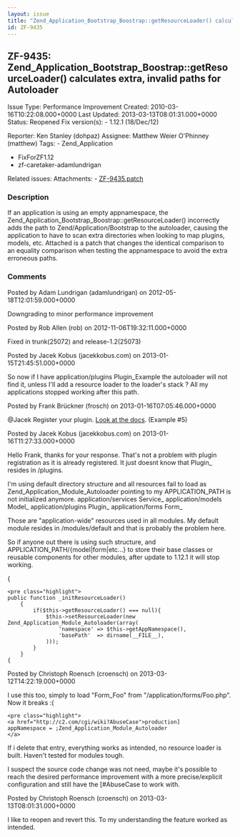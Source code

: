 ```yaml
---
layout: issue
title: "Zend_Application_Bootstrap_Boostrap::getResourceLoader() calculates extra, invalid paths for Autoloader"
id: ZF-9435
---
```


ZF-9435: Zend\_Application\_Bootstrap\_Boostrap::getResourceLoader() calculates extra, invalid paths for Autoloader
-------------------------------------------------------------------------------------------------------------------

 Issue Type: Performance Improvement Created: 2010-03-16T10:22:08.000+0000 Last Updated: 2013-03-13T08:01:31.000+0000 Status: Reopened Fix version(s): - 1.12.1 (18/Dec/12)
 
 Reporter:  Ken Stanley (dohpaz)  Assignee:  Matthew Weier O'Phinney (matthew)  Tags: - Zend\_Application
- FixForZF1.12
- zf-caretaker-adamlundrigan
 
 Related issues: 
 Attachments: - [ZF-9435.patch](/issues/secure/attachment/12904/ZF-9435.patch)
 
### Description

If an application is using an empty appnamespace, the Zend\_Application\_Bootstrap\_Boostrap::getResourceLoader() incorrectly adds the path to Zend/Application/Bootstrap to the autoloader, causing the application to have to scan extra directories when looking to map plugins, models, etc. Attached is a patch that changes the identical comparison to an equality comparison when testing the appnamespace to avoid the extra erroneous paths.

 

 

### Comments

Posted by Adam Lundrigan (adamlundrigan) on 2012-05-18T12:01:59.000+0000

Downgrading to minor performance improvement

 

 

Posted by Rob Allen (rob) on 2012-11-06T19:32:11.000+0000

Fixed in trunk(25072) and release-1.2(25073)

 

 

Posted by Jacek Kobus (jacekkobus.com) on 2013-01-15T21:45:51.000+0000

So now if I have application/plugins Plugin\_Example the autoloader will not find it, unless I'll add a resource loader to the loader's stack ? All my applications stopped working after this path.

 

 

Posted by Frank Brückner (frosch) on 2013-01-16T07:05:46.000+0000

@Jacek Register your plugin. [Look at the docs](http://framework.zend.com/manual/1.12/en/zend.application.available-resources.html#zend.application.available-resources.frontcontroller). (Example #5)

 

 

Posted by Jacek Kobus (jacekkobus.com) on 2013-01-16T11:27:33.000+0000

Hello Frank, thanks for your response. That's not a problem with plugin registration as it is already registered. It just doesnt know that Plugin\_ resides in /plugins.

I'm using default directory structure and all resources fail to load as Zend\_Application\_Module\_Autoloader pointing to my APPLICATION\_PATH is not initialized anymore. application/services Service\_ application/models Model\_ application/plugins Plugin\_ application/forms Form\_

Those are "application-wide" resources used in all modules. My default module resides in /modules/default and that is probably the problem here.

So if anyone out there is using such structure, and APPLICATION\_PATH/{model|form|etc...} to store their base classes or reusable components for other modules, after update to 1.12.1 it will stop working.

{

 
    <pre class="highlight">
    public function _initResourceLoader()
        {
            if($this->getResourceLoader() === null){
                $this->setResourceLoader(new Zend_Application_Module_Autoloader(array(
                    'namespace' => $this->getAppNamespace(),
                    'basePath'  => dirname(__FILE__),
                )));
            }
        }
    {

 

 

Posted by Christoph Roensch (croensch) on 2013-03-12T14:22:19.000+0000

I use this too, simply to load "Form\_Foo" from "/application/forms/Foo.php". Now it breaks :(

 
    <pre class="highlight">
    <a href="http://c2.com/cgi/wiki?AbuseCase">production]
    appNamespace = ;Zend_Application_Module_Autoloader
    </a>

If i delete that entry, everything works as intended, no resource loader is built. Haven't tested for modules tough.

I suspect the source code change was not need, maybe it's possible to reach the desired performance improvement with a more precise/explicit configuration and still have the [#AbuseCase to work with.

 

 

Posted by Christoph Roensch (croensch) on 2013-03-13T08:01:31.000+0000

I like to reopen and revert this. To my understanding the feature worked as intended.

 

 
